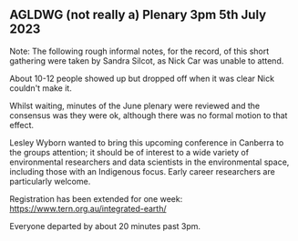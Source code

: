 AGLDWG (not really a) Plenary 3pm 5th July 2023
-----------------------------------------------

Note: The following rough informal notes, for the record, of this short gathering were taken by Sandra Silcot, as Nick Car was unable to attend.

About 10-12 people showed up but dropped off when it was clear Nick couldn't make it. 

Whilst waiting, minutes of the June plenary were reviewed and the consensus was they were ok, although there was no formal motion to that effect.

Lesley Wyborn wanted to bring this upcoming conference in Canberra to the groups attention; it should be of interest to a wide variety of environmental researchers and data scientists in the environmental space, including those with an Indigenous focus. Early career researchers are particularly welcome. 

Registration has been extended for one week: https://www.tern.org.au/integrated-earth/

Everyone departed by about 20 minutes past 3pm.

